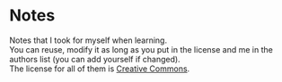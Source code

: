 # Notes
Notes that I took for myself when learning.  
You can reuse, modify it as long as you put in the license and me in the authors list (you can add yourself if changed).  
The license for all of them is [Creative Commons](https://creativecommons.org/licenses/by/4.0/).
